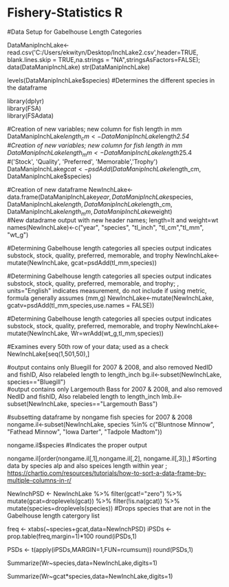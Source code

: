 # Fishery-Statistics R
#Data Setup for Gabelhouse Length Categories 

DataManipInchLake<- read.csv('C:/Users/ekwityn/Desktop/InchLake2.csv',header=TRUE, blank.lines.skip = TRUE,na.strings = "NA",stringsAsFactors=FALSE); 
data(DataManipInchLake)
str(DataManipInchLake)

levels(DataManipInchLake$species)   #Determines the different species in the dataframe


library(dplyr)     
library(FSA)      
library(FSAdata)  

#Creation of new variables; new column for fish length in mm
DataManipInchLake$length_cm<-DataManipInchLake$length*2.54  
#Creation of new variables; new column for fish length in mm
DataManipInchLake$length_mm<-DataManipInchLake$length*25.4  
#('Stock', 'Quality', 'Preferred', 'Memorable','Trophy')
DataManipInchLake$gcat<-psdAdd(DataManipInchLake$length_cm, DataManipInchLake$species) 

#Creation of new dataframe
NewInchLake<-data.frame(DataManipInchLake$year, DataManipInchLake$species, DataManipInchLake$length, 
                        DataManipInchLake$length_cm, DataManipInchLake$length_mm, DataManipInchLake$weight)   
#New datadrame output with new header names; length=lt and weight=wt
names(NewInchLake)<-c("year", "species", "tl_inch", "tl_cm","tl_mm", "wt_g") 


#Determining Gabelhouse length categories all species output indicates substock, stock, quality, preferred, memorable, and trophy
NewInchLake<-mutate(NewInchLake, gcat=psdAdd(tl_mm,species)) 

#Determining Gabelhouse length categories all species output indicates substock, stock, quality, preferred, memorable, and trophy; , units="English" indicates measurement, do not include if using metric, formula generally assumes (mm,g) 
NewInchLake<-mutate(NewInchLake, gcatv=psdAdd(tl_mm,species,use.names = FALSE)) 

#Determining Gabelhouse length categories all species output indicates substock, stock, quality, preferred, memorable, and trophy
NewInchLake<-mutate(NewInchLake, Wr=wrAdd(wt_g,tl_mm,species)) 

#Examines every 50th row of your data; used as a check 
NewInchLake[seq(1,501,50),] 

#output contains only Bluegill for 2007 & 2008, and also removed NedID and fishID, Also relabeled length to length_inch
bg.il<-subset(NewInchLake, species=="Bluegill")      
#output contains only Largemouth Bass for 2007 & 2008, and also removed NedID and fishID, Also relabeled length to length_inch
lmb.il<-subset(NewInchLake, species=="Largemouth Bass")  


#subsetting dataframe by nongame fish species for 2007 & 2008
nongame.il<-subset(NewInchLake, species %in% c("Bluntnose Minnow", "Fathead Minnow", "Iowa Darter", "Tadpole Madtom")) 

nongame.il$species  #Indicates the proper output

nongame.il[order(nongame.il[,1],nongame.il[,2], nongame.il[,3]),] #Sorting data by species alp and also speices length within year ; https://chartio.com/resources/tutorials/how-to-sort-a-data-frame-by-multiple-columns-in-r/


NewInchPSD <- NewInchLake %>%
  filter(gcat!="zero") %>%
  mutate(gcat=droplevels(gcat)) %>%
  filter(!is.na(gcat))   %>%
  mutate(species=droplevels(species)) #Drops species that are not in the Gabelhouse length catergory list

  
freq <- xtabs(~species+gcat,data=NewInchPSD)
iPSDs <- prop.table(freq,margin=1)*100
round(iPSDs,1)


PSDs <- t(apply(iPSDs,MARGIN=1,FUN=rcumsum))
round(PSDs,1)

Summarize(Wr~species,data=NewInchLake,digits=1)

Summarize(Wr~gcat*species,data=NewInchLake,digits=1)


